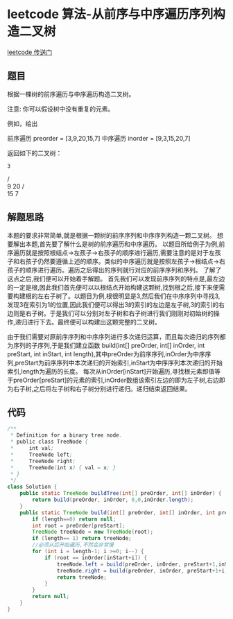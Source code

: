 # leetcode 算法-从前序与中序遍历序列构造二叉树

[leetcode 传送门](https://leetcode-cn.com/problems/construct-binary-tree-from-preorder-and-inorder-traversal/)

## 题目

根据一棵树的前序遍历与中序遍历构造二叉树。

注意:
你可以假设树中没有重复的元素。

例如，给出

前序遍历 preorder = [3,9,20,15,7]
中序遍历 inorder = [9,3,15,20,7]

返回如下的二叉树：

    3
   / \
  9  20
    /  \
   15   7

## 解题思路

本题的要求非常简单,就是根据一颗树的前序序列和中序序列构造一颗二叉树。
想要解出本题,首先要了解什么是树的前序遍历和中序遍历。
以题目所给例子为例,前序遍历就是按照根结点->左孩子->右孩子的顺序进行遍历,需要注意的是对于左孩子和右孩子仍然要遵循上述的顺序。类似的中序遍历就是按照左孩子->根结点->右孩子的顺序进行遍历。遍历之后得出的序列就行对应的前序序列和序列。
了解了这点之后,我们便可以开始着手解题。
首先我们可以发现前序序列的特点是,最左边的一定是根,因此我们首先便可以以根结点开始构建这颗树,找到根之后,接下来便需要构建根的左右子树了。以题目为例,根很明显是3,然后我们在中序序列中寻找3,发现3在索引为1的位置,因此我们便可以得出3的索引的左边是左子树,3的索引的右边则是右子树。于是我们可以分别对左子树和右子树进行我们刚刚对初始树的操作,递归进行下去。最终便可以构建出这颗完整的二叉树。

由于我们需要对原前序序列和中序序列进行多次递归运算，而且每次递归的序列都为序列的子序列,于是我们建立函数 build(int[] preOrder, int[] inOrder, int preStart, int inStart, int length),其中preOrder为前序序列,inOrder为中序序列,preStart为前序序列中本次递归的开始索引,inStart为中序序列本次递归的开始索引,length为遍历的长度。
每次从inOrder[inStart]开始遍历,寻找根元素即值等于preOrder[preStart]的元素的索引,inOrder数组该索引左边的即为左子树,右边即为右子树,之后将左子树和右子树分别进行递归。递归结束返回结果。

## 代码

```java
/**
 * Definition for a binary tree node.
 * public class TreeNode {
 *     int val;
 *     TreeNode left;
 *     TreeNode right;
 *     TreeNode(int x) { val = x; }
 * }
 */
class Solution {
    public static TreeNode buildTree(int[] preOrder, int[] inOrder) {
        return build(preOrder, inOrder, 0,0,inOrder.length);
    }
    public static TreeNode build(int[] preOrder, int[] inOrder, int preStart, int inStart, int length) {
        if (length==0) return null;
        int root = preOrder[preStart];
        TreeNode treeNode = new TreeNode(root);
        if (length== 1) return treeNode;
        //必须从后开始遍历,不然会非常慢
        for (int i = length-1; i >=0; i--) {
            if (root == inOrder[inStart+i]) {
                treeNode.left = build(preOrder, inOrder, preStart+1,inStart,i);
                treeNode.right = build(preOrder, inOrder, preStart+1+i,inStart+i+1,length-i-1);
                return treeNode;
            }
        }
        return null;
    }
}
```
